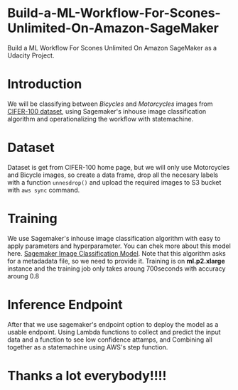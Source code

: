 # Build-a-ML-Workflow-For-Scones-Unlimited-On-Amazon-SageMaker
Build a ML Workflow For Scones Unlimited On Amazon SageMaker as a Udacity Project.

# Introduction
We will be classifying between *Bicycles* and *Motorcycles* images from [CIFER-100 dataset](https://www.cs.toronto.edu/~kriz/cifar.html), using Sagemaker's inhouse image classification algorithm and operationalizing the workflow with statemachine.

# Dataset
Dataset is get from CIFER-100 home page, but we will only use Motorcycles and Bicycle images, so create a data frame, drop all the necesary labels with a function ```unnesdrop()``` and upload the required images to S3 bucket with ```aws sync``` command.
# Training
We use Sagemaker's inhouse image classification algorithm with easy to apply parameters and hyperparameter. You can chek more about this model here. 
[Sagemaker Image Classification Model](https://docs.aws.amazon.com/sagemaker/latest/dg/image-classification.html).
Note that this algorithm asks for a metadadata file, so we need to provide it.
Training is on **ml.p2.xlarge** instance and the training job only takes aroung 700seconds with accuracy aroung 0.8

# Inference Endpoint
After that we use sagemaker's endpoint option to deploy the model as a usable endpoint.
Using Lambda functions to collect and predict the input data and a function to see low confidence attamps, and Combining all together as a statemachine using AWS's step function. 

# Thanks a lot everybody!!!!




